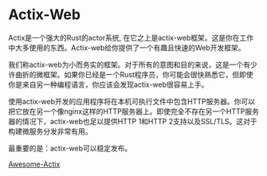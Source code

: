 # Actix-Web

Actix是一个强大的Rust的actor系统, 在它之上是actix-web框架。这是你在工作中大多使用的东西。Actix-web给你提供了一个有趣且快速的Web开发框架。

我们称actix-web为小而务实的框架。对于所有的意图和目的来说，这是一个有少许曲折的微框架。如果你已经是一个Rust程序员，你可能会很快熟悉它，但即使你是来自另一种编程语言，你应该会发现actix-web很容易上手。

使用actix-web开发的应用程序将在本机可执行文件中包含HTTP服务器。你可以把它放在另一个像nginx这样的HTTP服务器上。即使完全不存在另一个HTTP服务器的情况下，actix-web也足以提供HTTP 1和HTTP 2支持以及SSL/TLS。这对于构建微服务分发非常有用。

最重要的是：actix-web可以稳定发布。

[Awesome-Actix](https://rustlang-cn.org/www/actix.html)
